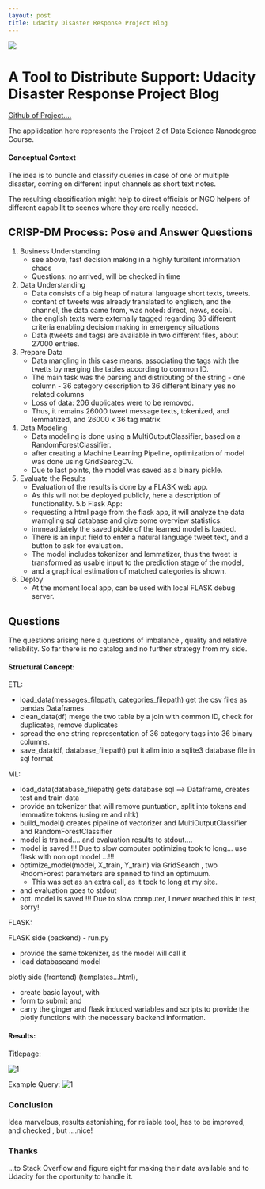 ```yaml
---
layout: post
title: Udacity Disaster Response Project Blog
---
```



![](../images/disaster.png)

# A Tool to Distribute Support: Udacity Disaster Response Project Blog

[Github of Project....](https://github.com/ubiquarum66/UdacityProjectDisasterResponse)


The applidcation here represents the Project 2 of Data Science Nanodegree Course. 

#### Conceptual Context 

The idea is to bundle and classify 
queries in case of one or multiple disaster, coming on different input channels as short text notes.

The resulting classification might help to direct officials or NGO helpers of different capabilit 
to scenes where they are really needed.

## CRISP-DM Process: Pose and Answer Questions

1. Business Understanding
    + see above, fast decision making in a highly turbilent information chaos
    + Questions: no arrived, will be checked in time
2. Data Understanding
    + Data consists of a big heap of natural language short texts, tweets.
    + content of tweets was already translated to englisch, and the channel, the data came from, was noted: direct, news, social.
    + the english texts were externally tagged regarding 36 different criteria enabling decision making in emergency situations
    + Data (tweets and tags) are available in two different files, about 27000 entries.
3. Prepare Data
    + Data mangling in this case means, associating the tags with the twetts by merging the tables according to common ID.
    + The main task was the parsing and distributing of the string - one column - 36 category description to 36 different binary yes no related columns
    + Loss of data: 206 duplicates were to be removed. 
    + Thus, it remains 26000 tweet message texts, tokenized, and lemmatized, and 26000 x 36 tag matrix
4. Data Modeling
    + Data modeling is done using a MultiOutputClassifier, based on a RandomForestClassifier. 
    + after creating a Machine Learning Pipeline, optimization of model was done using GridSearcgCV.
    + Due to last points, the model was saved as a binary pickle.
5. Evaluate the Results
    + Evaluation of the results is done by a FLASK web app.
    + As this will not be deployed publicly, here a description of functionality.
5.b Flask App:
    + requesting a html page from the flask app, it will analyze the data warngling sql database and give some overview statistics.
    + immeadtiately the saved pickle of the learned model is loaded.
    + There is an input field to enter a natural language tweet text, and a button to ask for evaluation. 
    + The model includes tokenizer and lemmatizer, thus the tweet is transformed as usable input to the prediction stage of 
       the model, 
    + and a graphical estimation of matched categories is shown.
6. Deploy
    + At the moment local app, can be used with local FLASK debug server.

## Questions 

The questions arising here a questions of imbalance , quality and relative reliability. So far there is no catalog and no further strategy from my side.

#### Structural Concept: 

ETL:

+ load_data(messages_filepath, categories_filepath) get the csv files as pandas Dataframes
+ clean_data(df) merge the two table by a join with common ID, check for duplicates, remove duplicates
+ spread the one string representation of 36 category tags into 36 binary columns.
+ save_data(df, database_filepath) put it allm into a sqlite3 database file in sql format 

ML:

+ load_data(database_filepath)  gets database sql --> Dataframe, creates test and train data
+ provide an tokenizer that will remove puntuation, split into tokens and lemmatize tokens (using re and nltk)
+ build_model() creates  pipeline of vectorizer and MultiOutputClassifier and RandomForestClassifier
+ model is trained.... and evaluation results to stdout....
+ model is saved !!! Due to slow computer optimizing took to long... use flask with non opt model ...!!!
+ optimize_model(model, X_train, Y_train) via GridSearch , two RndomForest parameters are spnned to find an optimuum. 
    + This was set as an extra call, as it took to long at my site.
+ and evaluation goes to stdout
+ opt. model is saved !!! Due to slow computer, I never reached this in test, sorry!

FLASK:

FLASK side (backend) - run.py 
+ provide the same tokenizer, as the model will call it
+ load databaseand model 

plotly side (frontend) (templates...html), 
+ create basic layout, with 
+ form to submit and 
+ carry the ginger and flask induced variables and scripts to provide the plotly functions with the necessary backend information.

#### Results:

Titlepage:

![1](../images/tweets_statistics.png)

Example Query:
![1](../images/query_categories.png)

### Conclusion

Idea marvelous, results astonishing, for reliable tool, has to be improved, and checked , but ....nice!

### Thanks 

...to Stack Overflow and figure eight for making their data available and to Udacity for the oportunity to handle it.
    